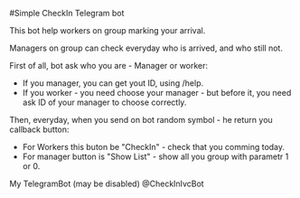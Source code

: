 ﻿#Simple CheckIn Telegram bot

This bot help workers on group marking your arrival.

Managers on group can check everyday who is arrived, and who still not. 

First of all, bot ask who you are - Manager or worker:
 - If you manager, you can get yout ID, using /help.
 - If you worker - you need choose your manager - but before it, you need ask ID of your manager to choose correctly.
 
 Then, everyday, when you send on bot random symbol - he return you callback button:
  - For Workers this buton be "CheckIn" - check that you comming today.
  - For manager button is "Show List" - show all you group with parametr 1 or 0.


My TelegramBot (may be disabled) @CheckInIvcBot

